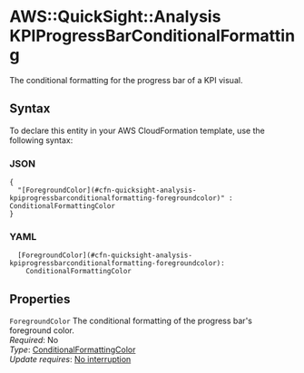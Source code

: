 # AWS::QuickSight::Analysis KPIProgressBarConditionalFormatting<a name="aws-properties-quicksight-analysis-kpiprogressbarconditionalformatting"></a>

The conditional formatting for the progress bar of a KPI visual\.

## Syntax<a name="aws-properties-quicksight-analysis-kpiprogressbarconditionalformatting-syntax"></a>

To declare this entity in your AWS CloudFormation template, use the following syntax:

### JSON<a name="aws-properties-quicksight-analysis-kpiprogressbarconditionalformatting-syntax.json"></a>

```
{
  "[ForegroundColor](#cfn-quicksight-analysis-kpiprogressbarconditionalformatting-foregroundcolor)" : ConditionalFormattingColor
}
```

### YAML<a name="aws-properties-quicksight-analysis-kpiprogressbarconditionalformatting-syntax.yaml"></a>

```
  [ForegroundColor](#cfn-quicksight-analysis-kpiprogressbarconditionalformatting-foregroundcolor): 
    ConditionalFormattingColor
```

## Properties<a name="aws-properties-quicksight-analysis-kpiprogressbarconditionalformatting-properties"></a>

`ForegroundColor`  <a name="cfn-quicksight-analysis-kpiprogressbarconditionalformatting-foregroundcolor"></a>
The conditional formatting of the progress bar's foreground color\.  
*Required*: No  
*Type*: [ConditionalFormattingColor](aws-properties-quicksight-analysis-conditionalformattingcolor.md)  
*Update requires*: [No interruption](https://docs.aws.amazon.com/AWSCloudFormation/latest/UserGuide/using-cfn-updating-stacks-update-behaviors.html#update-no-interrupt)